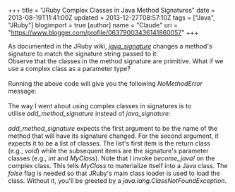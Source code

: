 +++
title = "JRuby Complex Classes in Java Method Signatures"
date = 2013-08-19T11:41:00Z
updated = 2013-12-27T08:57:10Z
tags = ["Java", "JRuby"]
blogimport = true
[author]
	name = "Claude"
	uri = "https://www.blogger.com/profile/06379003436141860057"
+++

As documented in the JRuby wiki,&nbsp;<i><a href="https://github.com/jruby/jruby/wiki/GeneratingJavaClasses#generating-java-classes-ahead-of-time" target="_blank">java_signature</a></i>&nbsp;changes a method's signature to match the signature string passed to it:<br /><script src="https://gist.github.com/claudemamo/6262775.js?file=example(1).rb"></script>Observe that the classes in the method signature&nbsp;are primitive. What if we use a complex class as a parameter type?<br /><br /><script src="https://gist.github.com/claudemamo/6262775.js?file=example(2).rb"></script>Running the above code will give you the following <i>NoMethodError</i> message:<br /><br /><script src="https://gist.github.com/claudemamo/6262775.js?file=error"></script> The way I went about using complex classes in signatures is to utilise&nbsp;<i>add_method_signature</i>&nbsp;instead of&nbsp;<i>java_signature</i>:<br /><br /><script src="https://gist.github.com/claudemamo/6262775.js?file=example(3).rb"></script><i>add_method_signature</i>&nbsp;expects the first argument to be the name of the method that will have its signature changed. For the second argument, it expects it to be a list of classes. The list's first item is the return class (e.g.,&nbsp;<i>void</i>) while the subsequent items are the signature's parameter classes (e.g.,&nbsp;<i>int</i> and <i>MyClass</i>). Note that I invoke&nbsp;<i>become_java!</i>&nbsp;on the complex class. This tells <i>MyClass</i> to materialize itself into a Java class. The <i>false</i> flag is needed so that JRuby's main class loader is used to load the class. Without it, you'll be greeted by a&nbsp;<i>java.lang.ClassNotFoundException</i>.<br /><br />
